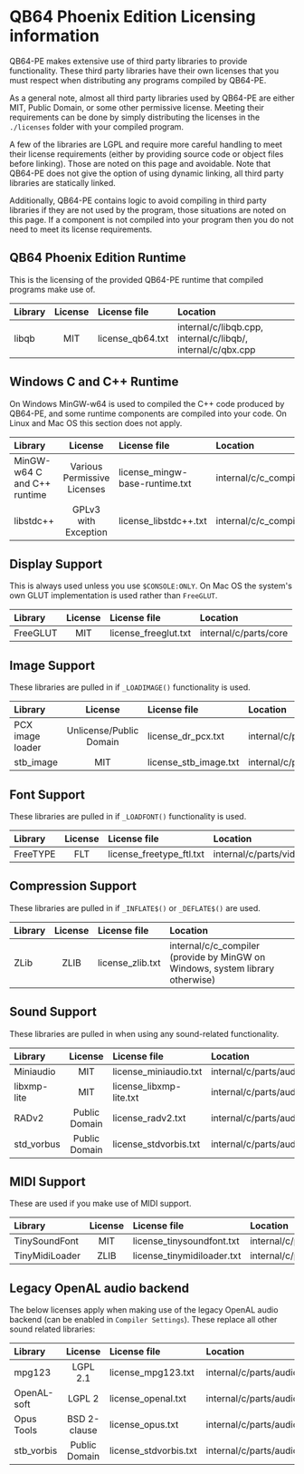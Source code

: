 QB64 Phoenix Edition Licensing information
==========================================

QB64-PE makes extensive use of third party libraries to provide
functionality. These third party libraries have their own licenses that you
must respect when distributing any programs compiled by QB64-PE.

As a general note, almost all third party libraries used by QB64-PE are either MIT,
Public Domain, or some other permissive license. Meeting their requirements can
be done by simply distributing the licenses in the `./licenses` folder with
your compiled program.

A few of the libraries are LGPL and require more careful handling to meet their
license requirements (either by providing source code or object files before
linking). Those are noted on this page and avoidable. Note that QB64-PE does
not give the option of using dynamic linking, all third party libraries are
statically linked.

Additionally, QB64-PE contains logic to avoid compiling in third party libraries
if they are not used by the program, those situations are noted on this page.
If a component is not compiled into your program then you do not need to meet
its license requirements.

## QB64 Phoenix Edition Runtime

This is the licensing of the provided QB64-PE runtime that compiled programs make use of.

| Library | License | License file | Location |
| :------ | :-----: | :----------- | :------- |
| libqb | MIT | license_qb64.txt | internal/c/libqb.cpp, internal/c/libqb/, internal/c/qbx.cpp |

## Windows C and C++ Runtime

On Windows MinGW-w64 is used to compiled the C++ code produced by QB64-PE, and some runtime components are compiled into your code. On Linux and Mac OS this section does not apply.

| Library | License | License file | Location |
| :------ | :-----: | :----------- | :------- |
| MinGW-w64 C and C++ runtime | Various Permissive Licenses | license_mingw-base-runtime.txt | internal/c/c_compiler |
| libstdc++ | GPLv3 with Exception | license_libstdc++.txt | internal/c/c_compiler |

## Display Support

This is always used unless you use `$CONSOLE:ONLY`. On Mac OS the system's own GLUT implementation is used rather than `FreeGLUT`.

| Library | License | License file | Location |
| :------ | :-----: | :----------- | :------- |
| FreeGLUT | MIT | license_freeglut.txt | internal/c/parts/core |

## Image Support

These libraries are pulled in if `_LOADIMAGE()` functionality is used.

| Library | License | License file | Location |
| :------ | :-----: | :----------- | :------- |
| PCX image loader | Unlicense/Public Domain | license_dr_pcx.txt | internal/c/parts/video/image/dr_pcx.h |
| stb_image | MIT | license_stb_image.txt | internal/c/parts/video/image/stb_image.h |

## Font Support

These libraries are pulled in if `_LOADFONT()` functionality is used.

| Library | License | License file | Location |
| :------ | :-----: | :----------- | :------- |
| FreeTYPE | FLT | license_freetype_ftl.txt | internal/c/parts/video/font/tff/ |

## Compression Support

These libraries are pulled in if `_INFLATE$()` or `_DEFLATE$()` are used.

| Library | License | License file | Location |
| :------ | :-----: | :----------- | :------- |
| ZLib | ZLIB | license_zlib.txt | internal/c/c_compiler (provide by MinGW on Windows, system library otherwise) |

## Sound Support

These libraries are pulled in when using any sound-related functionality.

| Library | License | License file | Location |
| :------ | :-----: | :----------- | :------- |
| Miniaudio | MIT | license_miniaudio.txt | internal/c/parts/audio/miniaudio.h |
| libxmp-lite  | MIT | license_libxmp-lite.txt | internal/c/parts/audio/extras/libxmp-lite/ |
| RADv2 | Public Domain | license_radv2.txt | internal/c/parts/audio/extras/radv2/ |
| std_vorbus | Public Domain | license_stdvorbis.txt | internal/c/parts/audio/extras/std_vorbis.c |

## MIDI Support

These are used if you make use of MIDI support.

| Library | License | License file | Location |
| :------ | :-----: | :----------- | :------- |
| TinySoundFont | MIT | license_tinysoundfont.txt | internal/c/parts/audio/extras/tinysoundfont/tsf.h
| TinyMidiLoader | ZLIB | license_tinymidiloader.txt | internal/c/parts/audio/extras/tinysoundfont.tml.h |

## Legacy OpenAL audio backend

The below licenses apply when making use of the legacy OpenAL audio backend (can be enabled in `Compiler Settings`). These replace all other sound related libraries:

| Library | License | License file | Location |
| :------ | :-----: | :----------- | :------- |
| mpg123 | LGPL 2.1 | license_mpg123.txt | internal/c/parts/audio/decode/mp3/ |
| OpenAL-soft | LGPL 2 | license_openal.txt | internal/c/parts/audio/out/ |
| Opus Tools | BSD 2-clause | license_opus.txt | internal/c/parts/audio/conversion/ |
| stb_vorbis | Public Domain | license_stdvorbis.txt | internal/c/parts/audio/decode/ogg/ |
